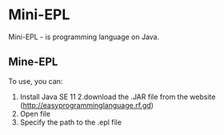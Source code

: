 # Mini-EPL
Mini-EPL - is programming language on Java.

## Mine-EPL
To use, you can:
1. Install Java SE 11
2.download the .JAR file from the website (http://easyprogramminglanguage.rf.gd)
3. Open file
4. Specify the path to the .epl file
